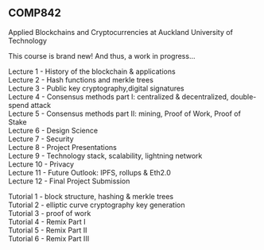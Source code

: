 ## COMP842
Applied Blockchains and Cryptocurrencies at Auckland University of Technology

This course is brand new! And thus, a work in progress...

Lecture 1 - History of the blockchain & applications\
Lecture 2 - Hash functions and merkle trees\
Lecture 3 - Public key cryptography,digital signatures\
Lecture 4 - Consensus methods part I: centralized & decentralized, double-spend attack\
Lecture 5 - Consensus methods part II: mining, Proof of Work, Proof of Stake\
Lecture 6 - Design Science\
Lecture 7 - Security\
Lecture 8 - Project Presentations\
Lecture 9 - Technology stack, scalability, lightning network\
Lecture 10 - Privacy\
Lecture 11 - Future Outlook: IPFS, rollups & Eth2.0\
Lecture 12 - Final Project Submission

Tutorial 1 - block structure, hashing & merkle trees\
Tutorial 2 - elliptic curve cryptography key generation\
Tutorial 3 - proof of work\
Tutorial 4 - Remix Part I\
Tutorial 5 - Remix Part II\
Tutorial 6 - Remix Part III
